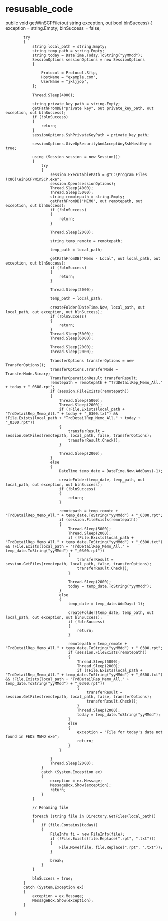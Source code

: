# resusable_code

public void getWinSCPFile(out string exception, out bool blnSuccess)
        {
            exception = string.Empty;
            blnSuccess = false;

            try
            {
                string local_path = string.Empty;
                string temp_path = string.Empty;
                string today = DateTime.Today.ToString("yyMMdd");
                SessionOptions sessionOptions = new SessionOptions
                {

                    Protocol = Protocol.Sftp,
                    HostName = "example.com",
                    UserName = "jkljjop",
                };

                Thread.Sleep(4000);

                string private_key_path = string.Empty;
                getPathFromDB("private key", out private_key_path, out exception, out blnSuccess);
                if (!blnSuccess)
                {
                    return;
                }
                sessionOptions.SshPrivateKeyPath = private_key_path;

                sessionOptions.GiveUpSecurityAndAcceptAnySshHostKey = true;

                using (Session session = new Session())
                {
                    try
                    {
                        session.ExecutablePath = @"C:\Program Files (x86)\WinSCP\WinSCP.exe";
                        session.Open(sessionOptions);
                        Thread.Sleep(4000);
                        Thread.Sleep(5000);
                        string remotepath = string.Empty;
                        getPathFromDB("MEMO", out remotepath, out exception, out blnSuccess);
                        if (!blnSuccess)
                        {
                            return;
                        }

                        Thread.Sleep(2000);

                        string temp_remote = remotepath;

                        temp_path = local_path;

                        getPathFromDB("Memo - Local", out local_path, out exception, out blnSuccess);
                        if (!blnSuccess)
                        {
                            return;
                        }

                        Thread.Sleep(2000);

                        temp_path = local_path;

                        createFolder(DateTime.Now, local_path, out local_path, out exception, out blnSuccess);
                        if (!blnSuccess)
                        {
                            return;
                        }
                        Thread.Sleep(5000);
                        Thread.Sleep(6000);

                        Thread.Sleep(2000);
						Thread.Sleep(2000);

                        TransferOptions transferOptions = new TransferOptions();
                        transferOptions.TransferMode = TransferMode.Binary;
                        TransferOperationResult transferResult;
                        remotepath = remotepath + "TrdDetailRep_Memo_All." + today + "_0300.rpt";
                        if (session.FileExists(remotepath))
                        {
                            Thread.Sleep(5000);
                            Thread.Sleep(2000);
                            if (!File.Exists(local_path + "TrdDetailRep_Memo_All." + today + "_0300.txt") && !File.Exists(local_path + "TrdDetailRep_Memo_All." + today + "_0300.rpt"))
                            {
                                transferResult = session.GetFiles(remotepath, local_path, false, transferOptions);
                                transferResult.Check();
                            }

                            Thread.Sleep(2000);
                        }
                        else
                        {
                            DateTime temp_date = DateTime.Now.AddDays(-1);

                            createFolder(temp_date, temp_path, out local_path, out exception, out blnSuccess);
                            if (!blnSuccess)
                            {
                                return;
                            }

                            remotepath = temp_remote + "TrdDetailRep_Memo_All." + temp_date.ToString("yyMMdd") + "_0300.rpt";
                            if (session.FileExists(remotepath))
                            {
                                Thread.Sleep(5000);
								Thread.Sleep(2000);
                                if (!File.Exists(local_path + "TrdDetailRep_Memo_All." + temp_date.ToString("yyMMdd") + "_0300.txt") && !File.Exists(local_path + "TrdDetailRep_Memo_All." + temp_date.ToString("yyMMdd") + "_0300.rpt"))
                                {
                                    transferResult = session.GetFiles(remotepath, local_path, false, transferOptions);
                                    transferResult.Check();
                                }

								Thread.Sleep(2000);
                                today = temp_date.ToString("yyMMdd");
                            }
                            else
                            {
                                temp_date = temp_date.AddDays(-1);

                                createFolder(temp_date, temp_path, out local_path, out exception, out blnSuccess);
                                if (!blnSuccess)
                                {
                                    return;
                                }

                                remotepath = temp_remote + "TrdDetailRep_Memo_All." + temp_date.ToString("yyMMdd") + "_0300.rpt";
                                if (session.FileExists(remotepath))
                                {
                                    Thread.Sleep(5000);
									Thread.Sleep(2000);
                                    if (!File.Exists(local_path + "TrdDetailRep_Memo_All." + temp_date.ToString("yyMMdd") + "_0300.txt") && !File.Exists(local_path + "TrdDetailRep_Memo_All." + temp_date.ToString("yyMMdd") + "_0300.rpt"))
                                    {
                                        transferResult = session.GetFiles(remotepath, local_path, false, transferOptions);
                                        transferResult.Check();
                                    }
									Thread.Sleep(2000);
                                    today = temp_date.ToString("yyMMdd");
                                }
                                else
                                {
                                    exception = "File for today's date not found in FEDS MEMO exe";
                                    return;
                                }
                            }
                            
                        }
                        Thread.Sleep(2000);
                    }
                    catch (System.Exception ex)
                    {
                        exception = ex.Message;
						MessageBox.Show(exception);
                        return;
                    }
                }

                // Renaming file

                foreach (string file in Directory.GetFiles(local_path))
                {
                    if (file.Contains(today))
                    {
                        FileInfo fi = new FileInfo(file);
                        if (!File.Exists(file.Replace(".rpt", ".txt")))
                        {
                            File.Move(file, file.Replace(".rpt", ".txt"));
                        }
                        
                        break;
                    }
                }

                blnSuccess = true;
            }
            catch (System.Exception ex)
            {
                exception = ex.Message;
				MessageBox.Show(exception);
            }
       
        }
        
        
